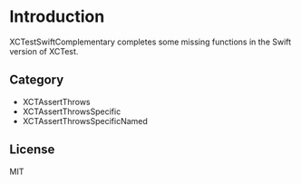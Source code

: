 # Introduction

XCTestSwiftComplementary completes some missing functions in the Swift
version of XCTest.

## Category

- XCTAssertThrows
- XCTAssertThrowsSpecific
- XCTAssertThrowsSpecificNamed

## License
MIT
